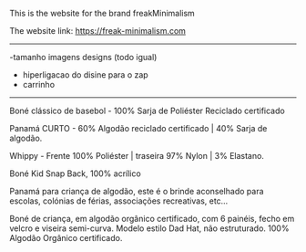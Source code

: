 This is the website for the brand freakMinimalism

The website link: https://freak-minimalism.com


------------------------------------------

-tamanho imagens designs (todo igual)

- hiperligacao do disine para o zap
- carrinho


--------------





Boné clássico de basebol -   100% Sarja de Poliéster Reciclado certificado

Panamá CURTO -  60%  Algodão  reciclado  certificado  |  40%  Sarja  de  algodão.

Whippy - Frente  100%  Poliéster  |  traseira  97%  Nylon | 3%  Elastano.



Boné Kid Snap Back, 100% acrílico

Panamá para criança de algodão, este é o brinde aconselhado para escolas, colónias de férias, associações recreativas, etc…

Boné de criança, em algodão orgânico certificado, com 6 painéis, fecho em velcro e viseira semi-curva. Modelo estilo Dad Hat, não estruturado. 100% Algodão Orgânico certificado.


